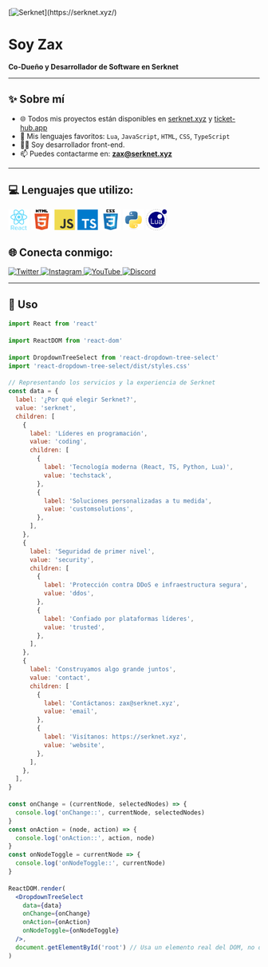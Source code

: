 [![Serknet]([https://r2.fivemanage.com/f6UgsuPuvM777m0UMQiq6/image(27).png](https://r2.fivemanage.com/f6UgsuPuvM777m0UMQiq6/image(29).png))](https://serknet.xyz/)

# Soy Zax

**Co-Dueño y Desarrollador de Software en Serknet**

---

## ✨ Sobre mí

- 🌐 Todos mis proyectos están disponibles en [serknet.xyz](https://serknet.xyz) y [ticket-hub.app](https://ticket-hub.app/)
- 💬 Mis lenguajes favoritos: `Lua`, `JavaScript`, `HTML`, `CSS`, `TypeScript`
- 🧑‍💻 Soy desarrollador front-end.
- 📫 Puedes contactarme en: **zax@serknet.xyz**

---

## 💻 Lenguajes que utilizo:

<p align="left">
  <img src="https://raw.githubusercontent.com/devicons/devicon/master/icons/react/react-original-wordmark.svg" alt="React" width="42" height="42"/>
  <img src="https://raw.githubusercontent.com/devicons/devicon/master/icons/html5/html5-original-wordmark.svg" alt="HTML5" width="42" height="42"/>
  <img src="https://raw.githubusercontent.com/devicons/devicon/master/icons/javascript/javascript-original.svg" alt="JavaScript" width="42" height="42"/>
  <img src="https://raw.githubusercontent.com/devicons/devicon/master/icons/typescript/typescript-original.svg" alt="TypeScript" width="42" height="42"/>
  <img src="https://raw.githubusercontent.com/devicons/devicon/master/icons/css3/css3-original-wordmark.svg" alt="CSS3" width="42" height="42"/>
  <img src="https://raw.githubusercontent.com/devicons/devicon/master/icons/python/python-original.svg" alt="Python" width="42" height="42"/>
  <img src="https://raw.githubusercontent.com/devicons/devicon/master/icons/lua/lua-original.svg" alt="Lua" width="42" height="42"/>
</p>

## 🌐 Conecta conmigo:

<p align="left">
  <a href="https://twitter.com/serknetpr" target="_blank">
    <img src="https://img.shields.io/badge/Twitter-1DA1F2?style=for-the-badge&logo=twitter&logoColor=white" alt="Twitter"/>
  </a>
  <a href="https://www.instagram.com/vxyxrill" target="_blank">
    <img src="https://img.shields.io/badge/Instagram-E4405F?style=for-the-badge&logo=instagram&logoColor=white" alt="Instagram"/>
  </a>
  <a href="https://www.youtube.com/@serknet" target="_blank">
    <img src="https://img.shields.io/badge/YouTube-FF0000?style=for-the-badge&logo=youtube&logoColor=white" alt="YouTube"/>
  </a>
  <a href="https://discord.gg/serknet" target="_blank">
    <img src="https://img.shields.io/badge/Discord-5865F2?style=for-the-badge&logo=discord&logoColor=white" alt="Discord"/>
  </a>
</p>

---

## 📝 Uso

```jsx
import React from 'react'

import ReactDOM from 'react-dom'

import DropdownTreeSelect from 'react-dropdown-tree-select'
import 'react-dropdown-tree-select/dist/styles.css'

// Representando los servicios y la experiencia de Serknet
const data = {
  label: '¿Por qué elegir Serknet?',
  value: 'serknet',
  children: [
    {
      label: 'Líderes en programación',
      value: 'coding',
      children: [
        {
          label: 'Tecnología moderna (React, TS, Python, Lua)',
          value: 'techstack',
        },
        {
          label: 'Soluciones personalizadas a tu medida',
          value: 'customsolutions',
        },
      ],
    },
    {
      label: 'Seguridad de primer nivel',
      value: 'security',
      children: [
        {
          label: 'Protección contra DDoS e infraestructura segura',
          value: 'ddos',
        },
        {
          label: 'Confiado por plataformas líderes',
          value: 'trusted',
        },
      ],
    },
    {
      label: 'Construyamos algo grande juntos',
      value: 'contact',
      children: [
        {
          label: 'Contáctanos: zax@serknet.xyz',
          value: 'email',
        },
        {
          label: 'Visítanos: https://serknet.xyz',
          value: 'website',
        },
      ],
    },
  ],
}

const onChange = (currentNode, selectedNodes) => {
  console.log('onChange::', currentNode, selectedNodes)
}
const onAction = (node, action) => {
  console.log('onAction::', action, node)
}
const onNodeToggle = currentNode => {
  console.log('onNodeToggle::', currentNode)
}

ReactDOM.render(
  <DropdownTreeSelect
    data={data}
    onChange={onChange}
    onAction={onAction}
    onNodeToggle={onNodeToggle}
  />,
  document.getElementById('root') // Usa un elemento real del DOM, no document.body
)
